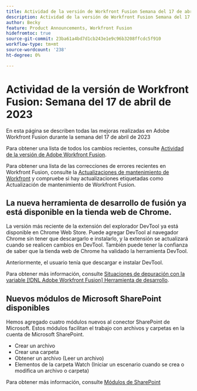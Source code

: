 ```yaml
---
title: Actividad de la versión de Workfront Fusion Semana del 17 de abril de 2023
description: Actividad de la versión de Workfront Fusion Semana del 17 de abril de 2023
author: Becky
feature: Product Announcements, Workfront Fusion
hidefromtoc: true
source-git-commit: 23ba61a4bd7d1cb243e1e9c96b3208ffcdc5f910
workflow-type: tm+mt
source-wordcount: '238'
ht-degree: 0%

---
```


# Actividad de la versión de Workfront Fusion: Semana del 17 de abril de 2023

En esta página se describen todas las mejoras realizadas en Adobe Workfront Fusion durante la semana del 17 de abril de 2023

Para obtener una lista de todos los cambios recientes, consulte [Actividad de la versión de Adobe Workfront Fusion](../../../product-announcements/product-releases/fusion-release-activity/fusion-release-activity.md).

Para obtener una lista de las correcciones de errores recientes en Workfront Fusion, consulte la [Actualizaciones de mantenimiento de Workfront](https://experienceleague.adobe.com/docs/workfront-known-issues/releases/current-updates.html) y compruebe si hay actualizaciones etiquetadas como Actualización de mantenimiento de Workfront Fusion.

## La nueva herramienta de desarrollo de fusión ya está disponible en la tienda web de Chrome.

La versión más reciente de la extensión del explorador DevTool ya está disponible en Chrome Web Store. Puede agregar DevTool al navegador Chrome sin tener que descargarlo e instalarlo, y la extensión se actualizará cuando se realicen cambios en DevTool. También puede tener la confianza de saber que la tienda web de Chrome ha validado la herramienta DevTool.

Anteriormente, el usuario tenía que descargar e instalar DevTool.

Para obtener más información, consulte [Situaciones de depuración con la variable [!DNL Adobe Workfront Fusion] Herramienta de desarrollo](../../../workfront-fusion/scenarios/debug-scenarios-with-dev-tool.md).

## Nuevos módulos de Microsoft SharePoint disponibles

Hemos agregado cuatro módulos nuevos al conector SharePoint de Microsoft. Estos módulos facilitan el trabajo con archivos y carpetas en la cuenta de Microsoft SharePoint.

* Crear un archivo
* Crear una carpeta
* Obtener un archivo (Leer un archivo)
* Elementos de la carpeta Watch (Iniciar un escenario cuando se crea o modifica un archivo o carpeta)

Para obtener más información, consulte [Módulos de SharePoint](../../../workfront-fusion/apps-and-their-modules/sharepoint-modules.md)

<!--

## HTTP Make an API key OAuth request module now available for users in the EU

Now, users in the EU can use the universal HTTP to make OAuth requests using an API key.

Previously, this module was available only to organizations outside of the EU.

For more information, see [HTTP >[!UICONTROL Make an API Key Authorization request]](help/quicksilver/workfront-fusion/apps-and-their-modules/http-modules/http-module-make-an-api-key-auth-request.md)

-->

<!--

## Airtable connector and modules now available

You can now use Workfront Fusion to connect to your Airtable account.

With the Airtable modules, you can:

* Create, read,update, or delete a record
* Search records based on criteria you specify
* Start a scenario when a record is created or updated, or when a new response is received
* Make a custom API call to the Airtable API

For more information see [Airtable modules](../../../workfront-fusion/apps-and-their-modules/airtable-modules.md)

-->

<!--

## Docusign connector and modules now available in the EU

Fusion users in the EU can now use Fusion to connect to a Docusign account. With the Docusign modules, you can:

* Trigger a scenario when an envelope changes its status
* Create an envelope
* Read, send, or add a recipient to an existing envelope
* Add or modify custom fields in documents
* Download a document as a filed
* Upload a file to an envelope
* Perform a custom API call

For more information, see [DocuSign modules](../../../workfront-fusion/apps-and-their-modules/docusign-modules.md).

-->


